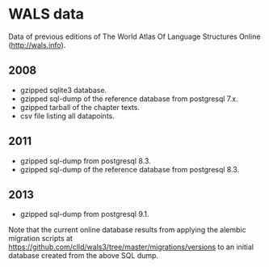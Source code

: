 WALS data
=========

Data of previous editions of
The World Atlas Of Language Structures Online (http://wals.info).

2008
----

- gzipped sqlite3 database.
- gzipped sql-dump of the reference database from postgresql 7.x.
- gzipped tarball of the chapter texts.
- csv file listing all datapoints.


2011
----

- gzipped sql-dump from postgresql 8.3.
- gzipped sql-dump of the reference database from postgresql 8.3.


2013
----

- gzipped sql-dump from postgresql 9.1.

Note that the current online database results from applying the alembic migration scripts at
https://github.com/clld/wals3/tree/master/migrations/versions
to an initial database created from the above SQL dump.

